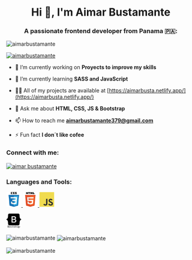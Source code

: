 <h1 align="center">Hi 👋, I'm Aimar Bustamante</h1>
<h3 align="center">A passionate frontend developer from Panama 🇵🇦:</h3>

<p align="left"> <img src="https://komarev.com/ghpvc/?username=aimarbustamante&label=Profile%20views&color=0e75b6&style=flat" alt="aimarbustamante" /> </p>

<p align="left"> <a href="https://github.com/ryo-ma/github-profile-trophy"><img src="https://github-profile-trophy.vercel.app/?username=aimarbustamante" alt="aimarbustamante" /></a> </p>

- 🔭 I’m currently working on **Proyects to improve my skills**

- 🌱 I’m currently learning **SASS and JavaScript**

- 👨‍💻 All of my projects are available at [https://aimarbusta.netlify.app/](https://aimarbusta.netlify.app/)

- 💬 Ask me about **HTML, CSS, JS & Bootstrap**

- 📫 How to reach me **aimarbustamante379@gmail.com**

- ⚡ Fun fact **I don´t like cofee**

<h3 align="left">Connect with me:</h3>
<p align="left">
<a href="https://linkedin.com/in/aimar bustamante" target="blank"><img align="center" src="https://raw.githubusercontent.com/rahuldkjain/github-profile-readme-generator/master/src/images/icons/Social/linked-in-alt.svg" alt="aimar bustamante" height="30" width="40" /></a>
</p>

<h3 align="left">Languages and Tools:</h3>
 

<a href="https://www.w3schools.com/css/" target="_blank" rel="noreferrer"> <img src="https://raw.githubusercontent.com/devicons/devicon/master/icons/css3/css3-original-wordmark.svg" alt="css3" width="40" height="40"/> </a> <a href="https://www.w3.org/html/" target="_blank" rel="noreferrer"> <img src="https://raw.githubusercontent.com/devicons/devicon/master/icons/html5/html5-original-wordmark.svg" alt="html5" width="40" height="40"/> </a> <a href="https://developer.mozilla.org/en-US/docs/Web/JavaScript" target="_blank" rel="noreferrer"> <img src="https://raw.githubusercontent.com/devicons/devicon/master/icons/javascript/javascript-original.svg" alt="javascript" width="40" height="40"/> </a></p><p align="left"> <a href="https://getbootstrap.com" target="_blank" rel="noreferrer"> <img src="https://raw.githubusercontent.com/devicons/devicon/master/icons/bootstrap/bootstrap-plain-wordmark.svg" alt="bootstrap" width="40" height="40"/> </a>

<p><img align="left" src="https://github-readme-stats.vercel.app/api/top-langs?username=aimarbustamante&show_icons=true&locale=en&layout=compact" alt="aimarbustamante" /></p>

<p>&nbsp;<img align="center" src="https://github-readme-stats.vercel.app/api?username=aimarbustamante&show_icons=true&locale=en" alt="aimarbustamante" /></p>

<p><img align="center" src="https://github-readme-streak-stats.herokuapp.com/?user=aimarbustamante&" alt="aimarbustamante" /></p>
